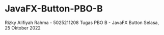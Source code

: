 # JavaFX-Button-PBO-B

Rizky Alifiyah Rahma - 5025211208
Tugas PBO B - JavaFX Button
Selasa, 25 Oktober 2022
